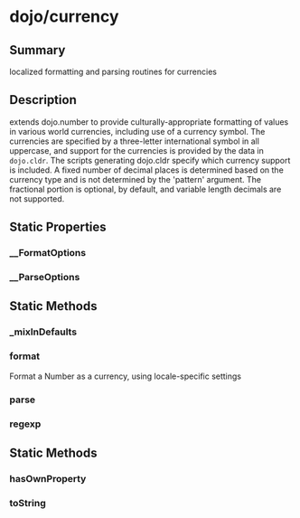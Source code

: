 # dojo/currency

## Summary

localized formatting and parsing routines for currencies
## Description

extends dojo.number to provide culturally-appropriate formatting of values
in various world currencies, including use of a currency symbol.  The currencies are specified
by a three-letter international symbol in all uppercase, and support for the currencies is
provided by the data in `dojo.cldr`.  The scripts generating dojo.cldr specify which
currency support is included.  A fixed number of decimal places is determined based
on the currency type and is not determined by the 'pattern' argument.  The fractional
portion is optional, by default, and variable length decimals are not supported.
## Static Properties

### __FormatOptions


### __ParseOptions


## Static Methods

### _mixInDefaults


### format
Format a Number as a currency, using locale-specific settings


### parse


### regexp


## Static Methods

### hasOwnProperty


### toString


